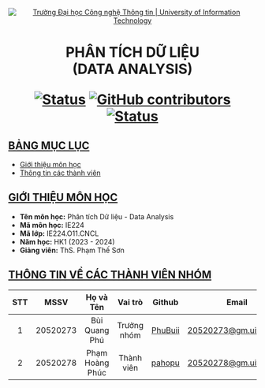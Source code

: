 <a id="top"></a>

<!-- Banner -->
<p align="center">
  <a href="https://www.uit.edu.vn/" title="Trường Đại học Công nghệ Thông tin" style="border: none;">
    <img src="https://i.imgur.com/WmMnSRt.png" alt="Trường Đại học Công nghệ Thông tin | University of Information Technology">
  </a>
</p>

<h1 align="center"><b>PHÂN TÍCH DỮ LIỆU<br>(DATA ANALYSIS)</b></h>

[![Status](https://img.shields.io/badge/status-working-green?style=flat-square)](https://github.com/pahopu/IE224_CarPricePrediction)
[![GitHub contributors](https://img.shields.io/github/contributors/pahopu/IE224_CarPricePrediction?style=flat-square)](https://github.com/pahopu/IE224_CarPricePrediction/graphs/contributors)
[![Status](https://img.shields.io/badge/language-python-blue?style=flat-square)](https://github.com/pahopu/IE224_CarPricePrediction)

## [BẢNG MỤC LỤC](#top)
* [Giới thiệu môn học](#giới-thiệu-môn-học)
* [Thông tin các thành viên](#thông-tin-về-các-thành-viên-nhóm)

## [GIỚI THIỆU MÔN HỌC](#top)
* **Tên môn học:** Phân tích Dữ liệu - Data Analysis
* **Mã môn học:** IE224
* **Mã lớp:** IE224.O11.CNCL
* **Năm học:** HK1 (2023 - 2024)
* **Giảng viên:** ThS. Phạm Thế Sơn

## [THÔNG TIN VỀ CÁC THÀNH VIÊN NHÓM](#top)

| STT    | MSSV          | Họ và Tên                |Vai trò    | Github                                          | Email                   |
| :----: |:-------------:| :-----------------------:|:---------:|:-----------------------------------------------:|:-------------------------:
| 1      | 20520273      | Bùi Quang Phú            |Trưởng nhóm| [PhuBuii](https://github.com/PhuBuii)           | 20520273@gm.uit.edu.vn   |
| 2      | 20520278      | Phạm Hoàng Phúc          | Thành viên| [pahopu](https://github.com/pahopu)             | 20520278@gm.uit.edu.vn   |
